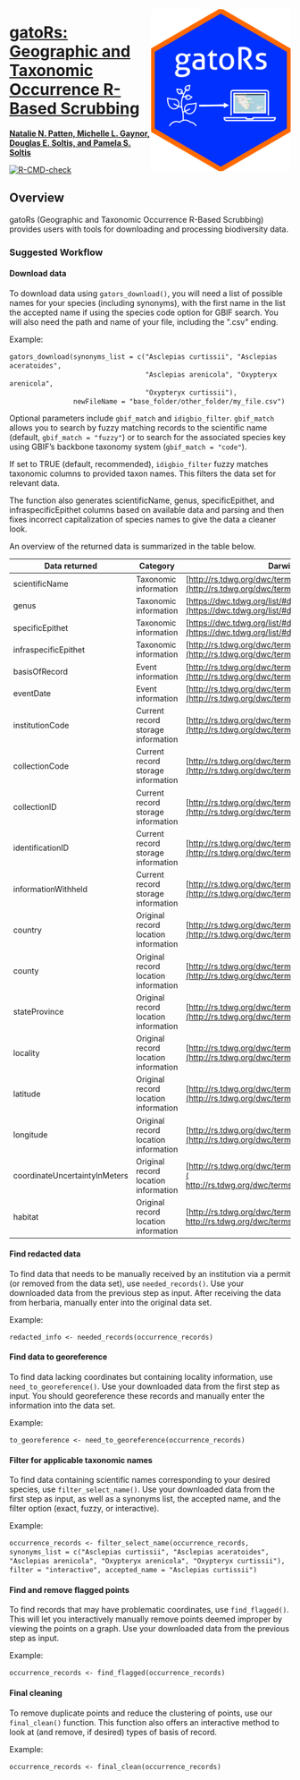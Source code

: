 <a href="https://nataliepatten.github.io/gatoRs/"><img align="right" src="man/figures/logo.png" width=250>

# gatoRs: Geographic and Taxonomic Occurrence R-Based Scrubbing
**Natalie N. Patten, Michelle L. Gaynor, Douglas E. Soltis, and Pamela S. Soltis** 
<!-- badges: start -->
[![R-CMD-check](https://github.com/nataliepatten/gatoRs/actions/workflows/R-CMD-check.yaml/badge.svg)](https://github.com/nataliepatten/gatoRs/actions/workflows/R-CMD-check.yaml)
<!-- badges: end -->

## Overview
gatoRs (Geographic and Taxonomic Occurrence R-Based Scrubbing) provides users with tools for downloading and processing biodiversity data.

### Suggested Workflow
#### Download data
To download data using `gators_download()`, you will need a list of possible names for your species (including synonyms), with the first name in the list the accepted name if using the species code option for GBIF search. You will also need the path and name of your file, including the ".csv" ending.

Example:
```
gators_download(synonyms_list = c("Asclepias curtissii", "Asclepias aceratoides",
                                  "Asclepias arenicola", "Oxypteryx arenicola", 
                                  "Oxypteryx curtissii"), 
                newFileName = "base_folder/other_folder/my_file.csv")
```

Optional parameters include `gbif_match` and `idigbio_filter`. `gbif_match` allows you to search by fuzzy matching records to the scientific name (default, `gbif_match = "fuzzy"`) or to search for the associated species key using GBIF’s backbone taxonomy system (`gbif_match = "code"`).

If set to TRUE (default, recommended), `idigbio_filter` fuzzy matches taxonomic columns to provided taxon names. This filters the data set for relevant data.

The function also generates scientificName, genus, specificEpithet, and infraspecificEpithet columns based on available data and parsing and then fixes incorrect capitalization of species names to give the data a cleaner look.

An overview of the returned data is summarized in the table below.

Data returned | Category | Darwin Core Link |
---| --- | --- |
scientificName | Taxonomic information | [http://rs.tdwg.org/dwc/terms/scientificName](http://rs.tdwg.org/dwc/terms/scientificName) |
genus | Taxonomic information |[https://dwc.tdwg.org/list/#dwc_genus](https://dwc.tdwg.org/list/#dwc_genus)|
specificEpithet | Taxonomic information |[https://dwc.tdwg.org/list/#dwc_specificEpithet](https://dwc.tdwg.org/list/#dwc_specificEpithet)|
infraspecificEpithet | Taxonomic information |[http://rs.tdwg.org/dwc/terms/infraspecificEpithet](http://rs.tdwg.org/dwc/terms/infraspecificEpithet)|
basisOfRecord | Event information |[http://rs.tdwg.org/dwc/terms/basisOfRecord](http://rs.tdwg.org/dwc/terms/basisOfRecord)|
eventDate | Event information |[http://rs.tdwg.org/dwc/terms/eventDate](http://rs.tdwg.org/dwc/terms/eventDate)|
institutionCode | Current record storage information |[http://rs.tdwg.org/dwc/terms/institutionCode](http://rs.tdwg.org/dwc/terms/institutionCode)|
collectionCode | Current record storage information |[http://rs.tdwg.org/dwc/terms/collectionCode](http://rs.tdwg.org/dwc/terms/collectionCode)|
collectionID | Current record storage information |[http://rs.tdwg.org/dwc/terms/collectionID](http://rs.tdwg.org/dwc/terms/collectionID)|
identificationID | Current record storage information |[http://rs.tdwg.org/dwc/terms/identificationID](http://rs.tdwg.org/dwc/terms/identificationID)|
informationWithheld | Current record storage information |[http://rs.tdwg.org/dwc/terms/informationWithheld](http://rs.tdwg.org/dwc/terms/informationWithheld) |
country | Original record location information |[http://rs.tdwg.org/dwc/terms/country](http://rs.tdwg.org/dwc/terms/country)|
county | Original record location information |[http://rs.tdwg.org/dwc/terms/county](http://rs.tdwg.org/dwc/terms/county)|
stateProvince | Original record location information |[http://rs.tdwg.org/dwc/terms/stateProvince](http://rs.tdwg.org/dwc/terms/stateProvince)|
locality | Original record location information |[http://rs.tdwg.org/dwc/terms/locality](http://rs.tdwg.org/dwc/terms/locality)|
latitude | Original record location information |[http://rs.tdwg.org/dwc/terms/decimalLatitude](http://rs.tdwg.org/dwc/terms/decimalLatitude)|
longitude | Original record location information |[http://rs.tdwg.org/dwc/terms/decimalLongitude](http://rs.tdwg.org/dwc/terms/decimalLongitude)|
coordinateUncertaintyInMeters | Original record location information |[http://rs.tdwg.org/dwc/terms/coordinateUncertaintyInMeters](	http://rs.tdwg.org/dwc/terms/coordinateUncertaintyInMeters)|
habitat | Original record location information |[http://rs.tdwg.org/dwc/terms/habitat](	http://rs.tdwg.org/dwc/terms/habitat)|


#### Find redacted data
To find data that needs to be manually received by an institution via a permit (or removed from the data set), use `needed_records()`. Use your downloaded data from the previous step as input. After receiving the data from herbaria, manually enter into the original data set.

Example: 
```
redacted_info <- needed_records(occurrence_records)
```
#### Find data to georeference
To find data lacking coordinates but containing locality information, use `need_to_georeference()`. Use your downloaded data from the first step as input. You should georeference these records and manually enter the information into the data set.

Example: 
```
to_georeference <- need_to_georeference(occurrence_records)
```
#### Filter for applicable taxonomic names
To find data containing scientific names corresponding to your desired species, use `filter_select_name()`. Use your downloaded data from the first step as input, as well as a synonyms list, the accepted name, and the filter option (exact, fuzzy, or interactive).

Example:
```
occurrence_records <- filter_select_name(occurrence_records, synonyms_list = c("Asclepias curtissii", "Asclepias aceratoides", "Asclepias arenicola", "Oxypteryx arenicola", "Oxypteryx curtissii"), filter = "interactive", accepted_name = "Asclepias curtissii")
```
#### Find and remove flagged points
To find records that may have problematic coordinates, use `find_flagged()`. This will let you interactively manually remove points deemed improper by viewing the points on a graph. Use your downloaded data from the previous step as input.

Example: 
```
occurrence_records <- find_flagged(occurrence_records)
```
#### Final cleaning
To remove duplicate points and reduce the clustering of points, use our `final_clean()` function. This function also offers an interactive method to look at (and remove, if desired) types of basis of record.

Example: 
```
occurrence_records <- final_clean(occurrence_records)
```
